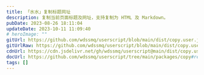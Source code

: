 ```yaml
---
title: 「水水」复制标题网址
description: 复制当前页面标题及网址，支持复制为 HTML 及 Markdown。
pubDate: 2023-08-26 18:11:04
updateDate: 2023-10-11 11:09:40
# heroImage: ""
gitUrl: https://github.com/wdssmq/userscript/blob/main/dist/copy.user.js
gitUrlRaw: https://github.com/wdssmq/userscript/blob/main/dist/copy.user.js?raw=true
cdnUrl: https://cdn.jsdelivr.net/gh/wdssmq/userscript@main/dist/copy.user.js
docUrl: https://github.com/wdssmq/userscript/tree/main/packages/copy#readme
tags: []
---
```


